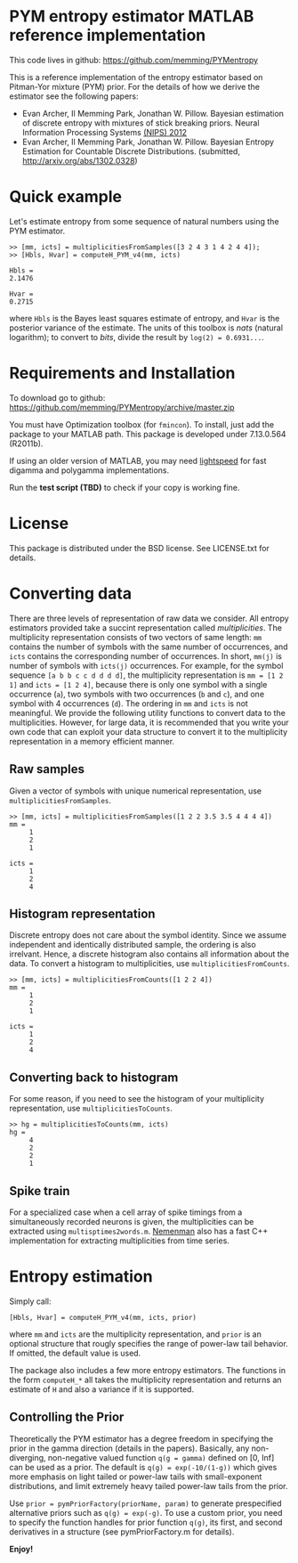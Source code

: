 PYM entropy estimator MATLAB reference implementation
=====================================================

This code lives in github: https://github.com/memming/PYMentropy

This is a reference implementation of the entropy estimator based on Pitman-Yor mixture (PYM) prior. For the details of how we derive the estimator see the following papers:

- Evan Archer, Il Memming Park, Jonathan W. Pillow. Bayesian estimation of discrete entropy with mixtures of stick breaking priors. Neural Information Processing Systems [(NIPS) 2012](http://books.nips.cc/nips25.html)
- Evan Archer, Il Memming Park, Jonathan W. Pillow.  Bayesian Entropy Estimation for Countable Discrete Distributions. (submitted, http://arxiv.org/abs/1302.0328)

Quick example
=============
Let's estimate entropy from some sequence of natural numbers using the PYM estimator.

    >> [mm, icts] = multiplicitiesFromSamples([3 2 4 3 1 4 2 4 4]);
    >> [Hbls, Hvar] = computeH_PYM_v4(mm, icts)

    Hbls =
	2.1476

    Hvar =
	0.2715

where `Hbls` is the Bayes least squares estimate of entropy, and `Hvar` is the posterior variance of the estimate. The units of this toolbox is *nats* (natural logarithm); to convert to *bits*, divide the result by `log(2) = 0.6931...`.

Requirements and Installation
=============================
To download go to github: https://github.com/memming/PYMentropy/archive/master.zip

You must have Optimization toolbox (for `fmincon`).
To install, just add the package to your MATLAB path.
This package is developed under 7.13.0.564 (R2011b).

If using an older version of MATLAB, you may need [lightspeed](http://research.microsoft.com/en-us/um/people/minka/software/lightspeed/) for fast digamma and polygamma implementations.

Run the **test script (TBD)** to check if your copy is working fine.

License
=======
This package is distributed under the BSD license. See LICENSE.txt for details.

Converting data
===============
There are three levels of representation of raw data we consider. All entropy estimators provided take a succint representation called *multiplicities*. The multiplicity representation consists of two vectors of same length: `mm` contains the number of symbols with the same number of occurrences, and `icts` contains the corresponding number of occurrences. In short, `mm(j)` is number of symbols with `icts(j)` occurrences. For example, for the symbol sequence `[a b b c c d d d d]`, the multiplicity representation is `mm = [1 2 1]` and `icts = [1 2 4]`, because there is only one symbol with a single occurrence (`a`), two symbols with two occurrences (`b` and `c`), and one symbol with 4 occurrences (`d`). The ordering in `mm` and `icts` is not meaningful. We provide the following utility functions to convert data to the multiplicities. However, for large data, it is recommended that you write your own code that can exploit your data structure to convert it to the multiplicity representation in a memory efficient manner.

Raw samples
-----------
Given a vector of symbols with unique numerical representation, use `multiplicitiesFromSamples`.

    >> [mm, icts] = multiplicitiesFromSamples([1 2 2 3.5 3.5 4 4 4 4])
    mm =
         1
         2
         1
    
    icts =
         1
         2
         4

Histogram representation
------------------------
Discrete entropy does not care about the symbol identity. Since we assume independent and identically distributed sample, the ordering is also irrelvant. Hence, a discrete histogram also contains all information about the data. To convert a histogram to multiplicities, use `multiplicitiesFromCounts`.

    >> [mm, icts] = multiplicitiesFromCounts([1 2 2 4])
    mm =
         1
         2
         1
    
    icts =
         1
         2
         4

Converting back to histogram
----------------------------
For some reason, if you need to see the histogram of your multiplicity representation, use `multiplicitiesToCounts`.

    >> hg = multiplicitiesToCounts(mm, icts)
    hg =
         4
         2
         2
         1

Spike train
-----------
For a specialized case when a cell array of spike timings from a simultaneously recorded neurons is given, the multiplicities can be extracted using `multisptimes2words.m`. [Nemenman](http://nsb-entropy.sourceforge.net/) also has a fast C++ implementation for extracting multiplicities from time series.

Entropy estimation
==================
Simply call:

    [Hbls, Hvar] = computeH_PYM_v4(mm, icts, prior)

where `mm` and `icts` are the multiplicity representation, and `prior` is an optional structure that rougly specifies the range of power-law tail behavior. If omitted, the default value is used.

The package also includes a few more entropy estimators. The functions in the form `computeH_*` all takes the multiplicity representation and returns an estimate of `H` and also a variance if it is supported.

Controlling the Prior
---------------------
Theoretically the PYM estimator has a degree freedom in specifying the prior in the gamma direction (details in the papers). Basically, any non-diverging, non-negative valued function `q(g = gamma)` defined on [0, Inf] can be used as a prior. The default is `q(g) = exp(-10/(1-g))` which gives more emphasis on light tailed or power-law tails with small-exponent distributions, and limit extremely heavy tailed power-law tails from the prior.

Use `prior = pymPriorFactory(priorName, param)` to generate prespecified alternative priors such as `q(g) = exp(-g)`. To use a custom prior, you need to specify the function handles for prior function `q(g)`, its first, and second derivatives in a structure (see pymPriorFactory.m for details).

**Enjoy!**

